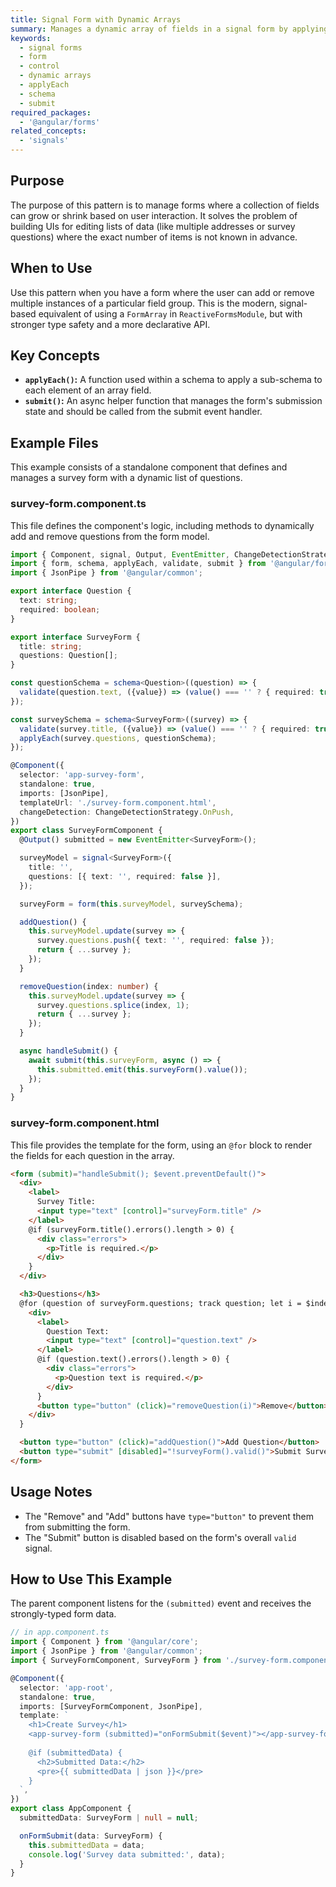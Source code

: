 ```yaml
---
title: Signal Form with Dynamic Arrays
summary: Manages a dynamic array of fields in a signal form by applying a common validation schema to each element with `applyEach`.
keywords:
  - signal forms
  - form
  - control
  - dynamic arrays
  - applyEach
  - schema
  - submit
required_packages:
  - '@angular/forms'
related_concepts:
  - 'signals'
---
```


## Purpose

The purpose of this pattern is to manage forms where a collection of fields can grow or shrink based on user interaction. It solves the problem of building UIs for editing lists of data (like multiple addresses or survey questions) where the exact number of items is not known in advance.

## When to Use

Use this pattern when you have a form where the user can add or remove multiple instances of a particular field group. This is the modern, signal-based equivalent of using a `FormArray` in `ReactiveFormsModule`, but with stronger type safety and a more declarative API.

## Key Concepts

- **`applyEach()`:** A function used within a schema to apply a sub-schema to each element of an array field.
- **`submit()`:** An async helper function that manages the form's submission state and should be called from the submit event handler.

## Example Files

This example consists of a standalone component that defines and manages a survey form with a dynamic list of questions.

### survey-form.component.ts

This file defines the component's logic, including methods to dynamically add and remove questions from the form model.

```typescript
import { Component, signal, Output, EventEmitter, ChangeDetectionStrategy } from '@angular/core';
import { form, schema, applyEach, validate, submit } from '@angular/forms/signals';
import { JsonPipe } from '@angular/common';

export interface Question {
  text: string;
  required: boolean;
}

export interface SurveyForm {
  title: string;
  questions: Question[];
}

const questionSchema = schema<Question>((question) => {
  validate(question.text, ({value}) => (value() === '' ? { required: true } : null));
});

const surveySchema = schema<SurveyForm>((survey) => {
  validate(survey.title, ({value}) => (value() === '' ? { required: true } : null));
  applyEach(survey.questions, questionSchema);
});

@Component({
  selector: 'app-survey-form',
  standalone: true,
  imports: [JsonPipe],
  templateUrl: './survey-form.component.html',
  changeDetection: ChangeDetectionStrategy.OnPush,
})
export class SurveyFormComponent {
  @Output() submitted = new EventEmitter<SurveyForm>();

  surveyModel = signal<SurveyForm>({
    title: '',
    questions: [{ text: '', required: false }],
  });

  surveyForm = form(this.surveyModel, surveySchema);

  addQuestion() {
    this.surveyModel.update(survey => {
      survey.questions.push({ text: '', required: false });
      return { ...survey };
    });
  }

  removeQuestion(index: number) {
    this.surveyModel.update(survey => {
      survey.questions.splice(index, 1);
      return { ...survey };
    });
  }

  async handleSubmit() {
    await submit(this.surveyForm, async () => {
      this.submitted.emit(this.surveyForm().value());
    });
  }
}
```

### survey-form.component.html

This file provides the template for the form, using an `@for` block to render the fields for each question in the array.

```html
<form (submit)="handleSubmit(); $event.preventDefault()">
  <div>
    <label>
      Survey Title:
      <input type="text" [control]="surveyForm.title" />
    </label>
    @if (surveyForm.title().errors().length > 0) {
      <div class="errors">
        <p>Title is required.</p>
      </div>
    }
  </div>

  <h3>Questions</h3>
  @for (question of surveyForm.questions; track question; let i = $index) {
    <div>
      <label>
        Question Text:
        <input type="text" [control]="question.text" />
      </label>
      @if (question.text().errors().length > 0) {
        <div class="errors">
          <p>Question text is required.</p>
        </div>
      }
      <button type="button" (click)="removeQuestion(i)">Remove</button>
    </div>
  }

  <button type="button" (click)="addQuestion()">Add Question</button>
  <button type="submit" [disabled]="!surveyForm().valid()">Submit Survey</button>
</form>
```

## Usage Notes

- The "Remove" and "Add" buttons have `type="button"` to prevent them from submitting the form.
- The "Submit" button is disabled based on the form's overall `valid` signal.

## How to Use This Example

The parent component listens for the `(submitted)` event and receives the strongly-typed form data.

```typescript
// in app.component.ts
import { Component } from '@angular/core';
import { JsonPipe } from '@angular/common';
import { SurveyFormComponent, SurveyForm } from './survey-form.component';

@Component({
  selector: 'app-root',
  standalone: true,
  imports: [SurveyFormComponent, JsonPipe],
  template: `
    <h1>Create Survey</h1>
    <app-survey-form (submitted)="onFormSubmit($event)"></app-survey-form>
    
    @if (submittedData) {
      <h2>Submitted Data:</h2>
      <pre>{{ submittedData | json }}</pre>
    }
  `,
})
export class AppComponent {
  submittedData: SurveyForm | null = null;

  onFormSubmit(data: SurveyForm) {
    this.submittedData = data;
    console.log('Survey data submitted:', data);
  }
}
```

